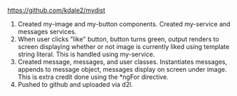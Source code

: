 https://github.com/kdale2/mydist

1) Created my-image and my-button components. Created my-service and messages services.
2) When user clicks "like" button, button turns green, output renders to screen displaying whether or not image is currently liked using template string literal. This is handled using my-service.
2) Created message, messages, and user classes. Instantiates messages, appends to message object, messages display on screen under image. This is extra credit done using the *ngFor directive. 
3) Pushed to github and uploaded via d2l.
